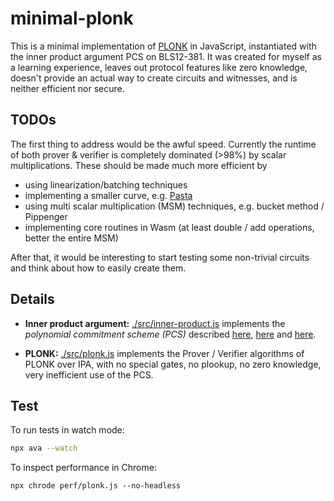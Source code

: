 # minimal-plonk

This is a minimal implementation of [PLONK](https://eprint.iacr.org/2019/953) in JavaScript, instantiated with the inner product argument PCS on BLS12-381. It was created for myself as a learning experience, leaves out protocol features like zero knowledge, doesn't provide an actual way to create circuits and witnesses, and is neither efficient nor secure.

## TODOs

The first thing to address would be the awful speed. Currently the runtime of both prover & verifier is completely dominated (>98%) by scalar multiplications. These should be made much more efficient by

- using linearization/batching techniques
- implementing a smaller curve, e.g. [Pasta](https://electriccoin.co/blog/the-pasta-curves-for-halo-2-and-beyond/)
- using multi scalar multiplication (MSM) techniques, e.g. bucket method / Pippenger
- implementing core routines in Wasm (at least double / add operations, better the entire MSM)

After that, it would be interesting to start testing some non-trivial circuits and think about how to easily create them.

## Details

- **Inner product argument:** [./src/inner-product.js](https://github.com/mitschabaude/minimal-plonk/blob/main/src/inner-product.js) implements the _polynomial commitment scheme (PCS)_ described [here](https://www.cryptologie.net/article/528/what-is-an-inner-product-argument-part-1/), [here](https://dankradfeist.de/ethereum/2021/07/27/inner-product-arguments.html) and [here](https://doc-internal.dalek.rs/bulletproofs/notes/inner_product_proof/index.html).

- **PLONK:** [./src/plonk.js](https://github.com/mitschabaude/minimal-plonk/blob/main/src/plonk.js) implements the Prover / Verifier algorithms of PLONK over IPA, with no special gates, no plookup, no zero knowledge, very inefficient use of the PCS.

## Test

To run tests in watch mode:

```sh
npx ava --watch
```

To inspect performance in Chrome:

```
npx chrode perf/plonk.js --no-headless
```
